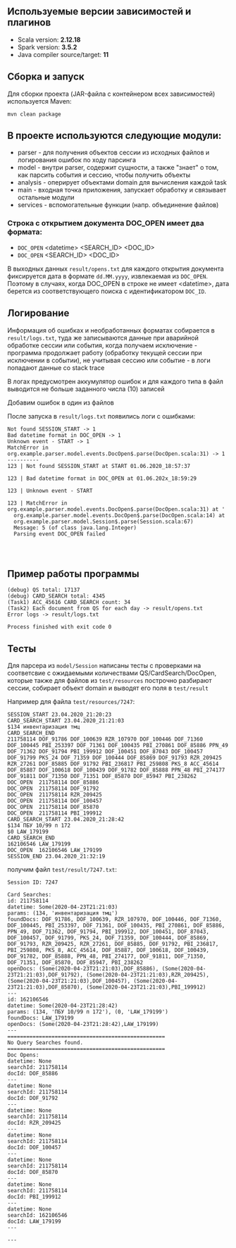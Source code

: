 ## Используемые версии зависимостей и плагинов

- Scala version: **2.12.18**  
- Spark version: **3.5.2**  
- Java compiler source/target: **11**

## Сборка и запуск

Для сборки проекта (JAR-файла с контейнером всех зависимостей) используется Maven:
```
mvn clean package
```

## В проекте используются следующие модули:

- parser - для получения объектов сессии из исходных файлов и логирования ошибок по ходу парсинга
- model - внутри parser, содержит сущности, а также "знает" о том, как парсить события и сессию, чтобы получить объекты
- analysis - оперирует объектами domain для вычисления каждой task
- main - входная точка приложения, запускает обработку и связывает остальные модули
- services - вспомогательные функции (напр. объединение файлов)


### Строка с открытием документа DOC_OPEN имеет два формата:
- `DOC_OPEN` <dаtetime> <SEARCH_ID> <DOC_ID>
- `DOC_OPEN` <SEARCH_ID> <DOC_ID>

В выходных данных `result/opens.txt` для каждого открытия документа фиксируется дата в формате `dd.MM.yyyy`, извлекаемая из `DOC_OPEN`. Поэтому в случаях, когда DOC_OPEN в строке не имеет <dаtetime>, дата берется из соответствующего поиска с идентификатором `DOC_ID`.

## Логирование

Информация об ошибках и необработанных форматах собирается в `result/logs.txt`, туда же записываются данные при аварийной обработке сессии или события, когда получаем исключение - программа продолжает работу (обработку текущей сессии при исключении в событии), не учитывая сессию или событие - в логи попадают данные со stack trace

В логах предусмотрен аккумулятор ошибок и для каждого типа в файл выводится не больше заданного числа (10) записей

Добавим ошибок в один из файлов

После запуска в `result/logs.txt` появились логи с ошибками:
```
Not found SESSION_START -> 1
Bad datetime format in DOC_OPEN -> 1
Unknown event - START -> 1
MatchError in org.example.parser.model.events.DocOpen$.parse(DocOpen.scala:31) -> 1
----------
123 | Not found SESSION_START at START 01.06.2020_18:57:37

123 | Bad datetime format in DOC_OPEN at 01.06.202x_18:59:29

123 | Unknown event - START

123 | MatchError in org.example.parser.model.events.DocOpen$.parse(DocOpen.scala:31) at '
  org.example.parser.model.events.DocOpen$.parse(DocOpen.scala:14) at
  org.example.parser.model.Session$.parse(Session.scala:67)
  Message: 5 (of class java.lang.Integer)
  Parsing event DOC_OPEN failed




```

## Пример работы программы
```
(debug) QS total: 17137
(debug) CARD_SEARCH total: 4345
(Task1) ACC_45616 CARD_SEARCH count: 34
(Task2) Each document from QS for each day -> result/opens.txt
Error logs -> result/logs.txt

Process finished with exit code 0
```

## Тесты

Для парсера из `model/Session` написаны тесты c проверками на соответсвие с ожидаемыми количествами QS/CardSearch/DocOpen, которые также для файлов из `test/resources` построчно разбирают сессии, собирает объект domain и выводят его поля в `test/result`

Например для файла `test/resources/7247`:
```
SESSION_START 23.04.2020_21:20:23
CARD_SEARCH_START 23.04.2020_21:21:03
$134 инвентаризация тмц
CARD_SEARCH_END 
211758114 DOF_91786 DOF_100639 RZR_107970 DOF_100446 DOF_71360 DOF_100445 PBI_253397 DOF_71361 DOF_100435 PBI_270861 DOF_85886 PPN_49 DOF_71362 DOF_91794 PBI_199912 DOF_100451 DOF_87043 DOF_100457 DOF_91799 PKS_24 DOF_71359 DOF_100444 DOF_85869 DOF_91793 RZR_209425 RZR_27261 DOF_85885 DOF_91792 PBI_236817 PBI_259808 PKS_8 ACC_45614 DOF_85887 DOF_100618 DOF_100439 DOF_91782 DOF_85888 PPN_48 PBI_274177 DOF_91811 DOF_71350 DOF_71351 DOF_85870 DOF_85947 PBI_238262
DOC_OPEN  211758114 DOF_85886
DOC_OPEN  211758114 DOF_91792
DOC_OPEN  211758114 RZR_209425
DOC_OPEN  211758114 DOF_100457
DOC_OPEN  211758114 DOF_85870
DOC_OPEN  211758114 PBI_199912
CARD_SEARCH_START 23.04.2020_21:28:42
$134 ПБУ 10/99 п 172
$0 LAW_179199
CARD_SEARCH_END 
162106546 LAW_179199
DOC_OPEN  162106546 LAW_179199
SESSION_END 23.04.2020_21:32:19
```

получим файл `test/result/7247.txt`:
```
Session ID: 7247

Card Searches:
id: 211758114
datetime: Some(2020-04-23T21:21:03)
params: (134, 'инвентаризация тмц')
foundDocs: DOF_91786, DOF_100639, RZR_107970, DOF_100446, DOF_71360, DOF_100445, PBI_253397, DOF_71361, DOF_100435, PBI_270861, DOF_85886, PPN_49, DOF_71362, DOF_91794, PBI_199912, DOF_100451, DOF_87043, DOF_100457, DOF_91799, PKS_24, DOF_71359, DOF_100444, DOF_85869, DOF_91793, RZR_209425, RZR_27261, DOF_85885, DOF_91792, PBI_236817, PBI_259808, PKS_8, ACC_45614, DOF_85887, DOF_100618, DOF_100439, DOF_91782, DOF_85888, PPN_48, PBI_274177, DOF_91811, DOF_71350, DOF_71351, DOF_85870, DOF_85947, PBI_238262
openDocs: (Some(2020-04-23T21:21:03),DOF_85886), (Some(2020-04-23T21:21:03),DOF_91792), (Some(2020-04-23T21:21:03),RZR_209425), (Some(2020-04-23T21:21:03),DOF_100457), (Some(2020-04-23T21:21:03),DOF_85870), (Some(2020-04-23T21:21:03),PBI_199912)
---
id: 162106546
datetime: Some(2020-04-23T21:28:42)
params: (134, 'ПБУ 10/99 п 172'), (0, 'LAW_179199')
foundDocs: LAW_179199
openDocs: (Some(2020-04-23T21:28:42),LAW_179199)
---
==================================================
No Query Searches found.
==================================================
Doc Opens:
datetime: None
searchId: 211758114
docId: DOF_85886
---
datetime: None
searchId: 211758114
docId: DOF_91792
---
datetime: None
searchId: 211758114
docId: RZR_209425
---
datetime: None
searchId: 211758114
docId: DOF_100457
---
datetime: None
searchId: 211758114
docId: DOF_85870
---
datetime: None
searchId: 211758114
docId: PBI_199912
---
datetime: None
searchId: 162106546
docId: LAW_179199
---

---

```
